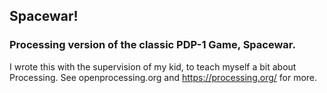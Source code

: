 ## Spacewar!

### Processing version of the classic PDP-1 Game, Spacewar.

I wrote this with the supervision of my kid, to teach myself a bit about Processing. See openprocessing.org and https://processing.org/ for more.

